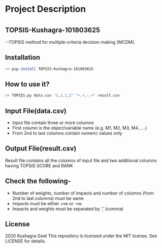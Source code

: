 # Project Description
#

## TOPSIS-Kushagra-101803625
  --TOPSIS method for multiple-criteria decision making (MCDM).

## Installation
```sh
>> pip install TOPSIS-Kushagra-101803625
```
## How to use it?
```sh
>> TOPSIS.py data.csv "1,1,1,2" "+,+,-,+" result.csv
```

## Input File(data.csv)
 - Input file contain three or more columns
 - First column is the object/variable name (e.g. M1, M2, M3, M4…...)
 - From 2nd to last columns contain numeric values only
 
## Output File(result.csv)

Result file contains all the columns of input file and two additional columns having TOPSIS SCORE and RANK
 
## Check the following-

- Number of weights, number of impacts and number of columns (from 2nd to last columns) must be same
- Impacts must be either +ve or -ve.
- Impacts and weights must be separated by ‘,’ (comma)

## License
2020 Kushagra Goel
This repository is licensed under the MIT license. See LICENSE for details.

